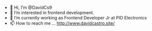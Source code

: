 - 👋 Hi, I’m @DavidCs9
- 👀 I’m interested in frontend development.
- 🌱 I’m currently working as Frontend Developer Jr at PID Electronics
- 📫 How to reach me ... http://www.davidcastro.site/

<!---
DavidCs9/DavidCs9 is a ✨ special ✨ repository because its `README.md` (this file) appears on your GitHub profile.
You can click the Preview link to take a look at your changes.
--->
